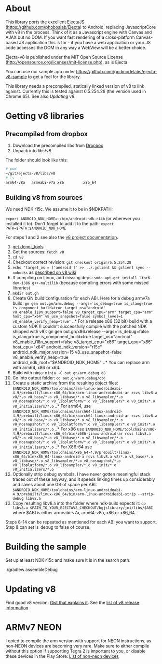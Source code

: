 # About

This library ports the excellent EjectaJS
(https://github.com/phoboslab/Ejecta) to Android, replacing
JavascriptCore with v8 in the process. Think of it as a Javascript engine
with Canvas and AJAX but no DOM. If you want fast rendering of a
cross-platform Canvas-based JS application this is for - if you have a web
application or your JS code accesses the DOM in any way a WebView will be a
better choice.

Ejecta-v8 is published under the MIT Open Source License (http://opensource.org/licenses/mit-license.php), as is Ejecta.

You can use our sample app under https://github.com/godmodelabs/ejecta-v8-sample
to get a feel for the library.

This library needs a precompiled, statically linked version of v8 to link
against. Currently this is tested against 6.5.254.28 (the version used in Chrome 65). See also *Updating v8*.

# Getting v8 libraries

## Precompiled from dropbox
1. Download the precompiled libs from [Dropbox](https://www.dropbox.com/sh/29in3bqzpgti5md/AABpEXElVe3pNClMRwyxeiHra?dl=0")
2. Unpack into libs/v8

The folder should look like this:
```bash
# pwd
~/git/ejecta-v8/libs/v8
# ls
arm64-v8a   armeabi-v7a x86         x86_64
```


## Building v8 from sources

We need NDK r15c. We assume it to be in $NDKPATH:

`export ANDROID_NDK_HOME=~/bin/android-ndk-r14b` (or wherever you installed it to). Don't forget to add it to the path:
`export PATH=$PATH:$ANDROID_NDK_HOME`

For steps 1 and 2 see also the [v8 project documentation](https://github.com/v8/v8/wiki/Using%20Git).

1. [get depot_tools](https://www.chromium.org/developers/how-tos/install-depot-tools)
2. Get the sources: `fetch v8`
3. `cd v8`
4. Checkout correct revision: `git checkout origin/6.5.254.28`
5. `echo "target_os = ['android']" >> ../.gclient && gclient sync --nohooks` as [described on v8 wiki](https://github.com/v8/v8/wiki/D8%20on%20Android)
6. If compiling on Linux, add missing deps: `sudo apt-get install libc6-dev-i386 g++-multilib` (because compiling errors with some missed libraries)
7. `mkdir out.gn`
8. Create GN build configuration for each ABI. Here for a debug armv7a build: `gn gen out.gn/arm.debug --args='is_debug=true is_clang=true is_component_build=true target_os="android" v8_enable_i18n_support=false v8_target_cpu="arm" target_cpu="arm" host_cpu="x64" v8_use_snapshot=false symbol_level=1 v8_enable_verify_heap=true'`
..* For a release x86 (32 bit) build with a custom NDK (I couldn't successfully compile with the patched NDK shipped with v8): gn gen out.gn/x86.release --args='is_debug=false is_clang=true is_component_build=true target_os="android" v8_enable_i18n_support=false v8_target_cpu="x86" target_cpu="x86" host_cpu="x64" android_ndk_version="r15c" android_ndk_major_version=15 v8_use_snapshot=false v8_enable_verify_heap=true android_ndk_root="$ANDROID_NDK_HOME"
..* You can replace arm with arm64, x86 or x64.
9. Build with ninja: `ninja -C out.gn/arm.debug d8`
10. Go into output folder: `cd out.gn/arm.debug/obj`
11. Create a static archive from the resulting object files: `$ANDROID_NDK_HOME/toolchains/arm-linux-androideabi-4.9/prebuilt/linux-x86_64/bin/arm-linux-androideabi-ar rcvs libv8.a v8/*.o v8_base/*.o v8_libbase/*.o v8_libsampler/*.o v8_nosnapshot/*.o v8_libplatform/*.o v8_libsampler/*.o v8_init/*.o v8_initializers/*.o`
..* For arm64, use `$ANDROID_NDK_HOME/toolchains/aarch64-linux-android-4.9/prebuilt/linux-x86_64/bin/aarch64-linux-android-ar rcvs libv8.a v8/*.o v8_base/*.o v8_libbase/*.o v8_libsampler/*.o v8_nosnapshot/*.o v8_libplatform/*.o v8_libsampler/*.o v8_init/*.o v8_initializers/*.o`
..* For x86 use `$ANDROID_NDK_HOME/toolchains/x86-4.9/prebuilt/linux-x86_64/bin/i686-linux-android-ar rcvs libv8.a v8/*.o v8_base/*.o v8_libbase/*.o v8_libsampler/*.o v8_nosnapshot/*.o v8_libplatform/*.o v8_libsampler/*.o v8_init/*.o v8_initializers/*.o`
..* For X86-64 use `$ANDROID_NDK_HOME/toolchains/x86_64-4.9/prebuilt/linux-x86_64/bin/x86_64-linux-android-a rcvs libv8.a v8/*.o v8_base/*.o v8_libbase/*.o v8_libsampler/*.o v8_nosnapshot/*.o v8_libplatform/*.o v8_libsampler/*.o v8_init/*.o v8_initializers/*.o`
12. Optionally strip debug symbols. I have never gotten meaningful stack
traces out of these anyway, and it speeds linking times up considerably and
saves about one GB of space per ABI: `$ANDROID_NDK_HOME/toolchains/arm-linux-androideabi-4.9/prebuilt/linux-x86_64/bin/arm-linux-androideabi-strip --strip-debug libv8.a`
13. Copy resulting libv8.a into the folder where ndk-build expects it: `cp
libv8.a $PATH_TO_YOUR_EJECTAV8_CHECKOUT/bgjslibrary/jni/libs/$ABI` where
$ABI is either armeabi-v7a, arm64-v8a, x86 or x86_64.

Steps 8-14 can be repeated as mentioned for each ABI you want to support. Step 8 can set is_debug to false of course. 

# Building the sample

Set up at least NDK r15c and make sure it is in the search path.

./gradlew assembleDebug

# Updating v8

Find good v8 version: [Gist that explains
it](https://gist.github.com/domenic/aca7774a5d94156bfcc1).
See the [list of v8 release information](https://omahaproxy.appspot.com/)


# ARMv7 NEON

I opted to compile the arm version with support for NEON instructions, as non-NEON devices are becoming very rare. Make sure to either compile
without this option if supporting Tegra 2 is important to you, or disable these devices in the Play Store:
[List of non-neon devices](https://forum.unity3d.com/threads/failure-to-initialize-your-hardware-does-not-support-this-application-sorry.311613/#post-2139480)
